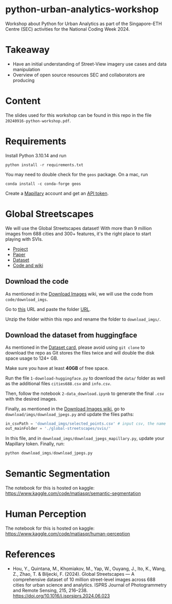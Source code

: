 # python-urban-analytics-workshop

Workshop about Python for Urban Analytics as part of the Singapore-ETH Centre (SEC) activities for the National Coding Week 2024.

# Takeaway
- Have an initial understanding of Street-View imagery use cases and data manipulation
- Overview of open source resources SEC and collaborators are producing

# Content

The slides used for this workshop can be found in this repo in the file `20240916-python-workshop.pdf`.

# Requirements

Install Python 3.10.14 and run

```
python install -r requirements.txt
```

You may need to double check for the `geos` package.
On a mac, run

```
conda install -c conda-forge geos
```

Create a [Mapillary](https://www.mapillary.com/) account and get an [API token](https://www.mapillary.com/dashboard/developers).

# Global Streetscapes

We will use the Global Streetscapes dataset! With more than 9 million images from 688 cities and 300+ features, it's the right place to start playing with SVIs.

- [Project](https://ual.sg/project/global-streetscapes/)
- [Paper](https://www.sciencedirect.com/science/article/pii/S0924271624002612)
- [Dataset](https://huggingface.co/datasets/NUS-UAL/global-streetscapes)
- [Code and wiki](https://github.com/ualsg/global-streetscapes)

## Download the code

As mentioned in the [Download Images](https://github.com/ualsg/global-streetscapes/wiki/2-Download-images) wiki, we will use the code from `code/download_imgs`.

Go to [this](https://download-directory.github.io/) URL and paste the folder [URL](https://github.com/ualsg/global-streetscapes/tree/main/code/download_imgs).

Unzip the folder within this repo and rename the folder to `download_imgs/`.

## Download the dataset from huggingface
As mentioned in the [Dataset card](https://huggingface.co/datasets/NUS-UAL/global-streetscapes), please avoid using `git clone` to download the repo as Git stores the files twice and will double the disk space usage to 124+ GB.

Make sure you have at least **40GB** of free space.

Run the file `1-download-huggingface.py` to download the `data/` folder as well as the additional files `cities688.csv` and `info.csv`.

Then, follow the notebook `2-data_download.ipynb` to generate the final `.csv` with the desired images.

Finally, as mentioned in the [Download Images wiki](https://github.com/ualsg/global-streetscapes/wiki/2-Download-images), go to `download/imgs/download_jpegs.py` and update the files paths:
```python
in_csvPath = 'download_imgs/selected_points.csv' # input csv, the name of the saved file in 2-data_download.ipynb
out_mainFolder = './global-streetscapes/svis/'
```

In this file, and in `download_imgs/download_jpegs_mapillary.py`, update your Mapillary token.
Finally, run:

```python
python download_imgs/download_jpegs.py
```

# Semantic Segmentation
The notebook for this is hosted on kaggle:
https://www.kaggle.com/code/matiasqr/semantic-segmentation

# Human Perception
The notebook for this is hosted on kaggle:
https://www.kaggle.com/code/matiasqr/human-perception

# References

- Hou, Y., Quintana, M., Khomiakov, M., Yap, W., Ouyang, J., Ito, K., Wang, Z., Zhao, T. & Biljecki, F. (2024). Global Streetscapes — A comprehensive dataset of 10 million street-level images across 688 cities for urban science and analytics. ISPRS Journal of Photogrammetry and Remote Sensing, 215, 216–238. https://doi.org/10.1016/j.isprsjprs.2024.06.023
